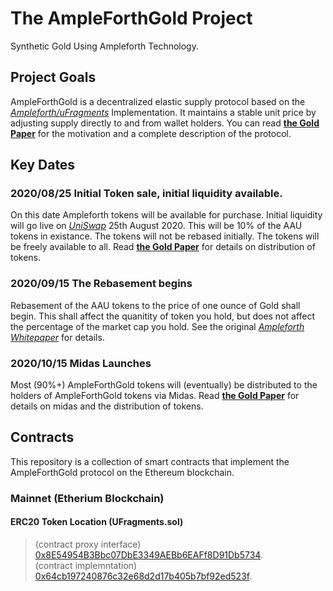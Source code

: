 # The AmpleForthGold Project  

Synthetic Gold Using Ampleforth Technology.

## Project Goals
AmpleForthGold is a decentralized elastic supply protocol based on the [*Ampleforth/uFragments*](https://github.com/ampleforth/uFragments) Implementation. It maintains a stable unit price by adjusting supply directly to and from wallet holders. You can read [**the Gold Paper**](https://github.com/AmpleForthGold/AmpleForthGold/blob/master/GoldPaper.md) for the motivation and a complete description of the protocol.

## Key Dates
### 2020/08/25 Initial Token sale, initial liquidity available.
On this date Ampleforth tokens will be available for purchase. Initial liquidity will go live on [*UniSwap*](https://uniswap.org/) 25th August 2020. This will be 10% of the AAU tokens in existance. The tokens will not be rebased initially. The tokens will be freely available to all. Read [**the Gold Paper**](https://github.com/AmpleForthGold/AmpleForthGold/blob/master/GoldPaper.md) for details on distribution of tokens.  
### 2020/09/15 The Rebasement begins
Rebasement of the AAU tokens to the price of one ounce of Gold shall begin. This shall affect the quanitity of token you hold, but does not affect the percentage of the market cap you hold. See the original [*Ampleforth Whitepaper*](https://www.ampleforth.org/papers/) for details.
### 2020/10/15 Midas Launches
Most (90%+) AmpleForthGold tokens will (eventually) be distributed to the holders of AmpleForthGold tokens via Midas. Read [**the Gold Paper**](https://github.com/AmpleForthGold/AmpleForthGold/blob/master/GoldPaper.md) for details on midas and the distribution of tokens.   

## Contracts
This repository is a collection of smart contracts that implement the AmpleForthGold protocol on the Ethereum blockchain.
### Mainnet (Etherium Blockchain)
#### ERC20 Token Location (UFragments.sol)
> (contract proxy interface) [0x8E54954B3Bbc07DbE3349AEBb6EAFf8D91Db5734](https://etherscan.io/address/0x8E54954B3Bbc07DbE3349AEBb6EAFf8D91Db5734).<br>
> (contract implemntation) [0x64cb197240876c32e68d2d17b405b7bf92ed523f](https://etherscan.io/address/0x64cb197240876c32e68d2d17b405b7bf92ed523f).





